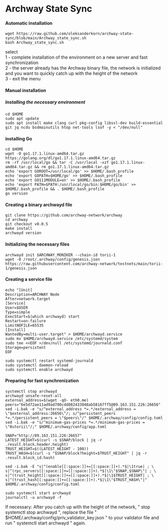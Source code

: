 # Archway State Sync

#### Automatic installation

```
wget https://raw.github.com/oleksanderkorn/archway-state-sync/blob/main/Archway_state_sync.sh
bash Archway_state_sync.sh
```
select  
1 - complete installation of the environment on a new server and fast synchronization  
2 - the server already has the Archway binary file, the network is initialized and you want to quickly catch up with the height of the network  
3 - exit the menu

#### Manual installation


##### Installing the necessary environment

```
cd $HOME
sudo apt update
sudo apt install make clang curl pkg-config libssl-dev build-essential git jq ncdu bsdmainutils htop net-tools lsof -y < "/dev/null"
```

#### installing Go
```
cd $HOME
wget -O go1.17.1.linux-amd64.tar.gz https://golang.org/dl/go1.17.1.linux-amd64.tar.gz
rm -rf /usr/local/go && tar -C /usr/local -xzf go1.17.1.linux-amd64.tar.gz && rm go1.17.1.linux-amd64.tar.gz
echo 'export GOROOT=/usr/local/go' >> $HOME/.bash_profile
echo 'export GOPATH=$HOME/go' >> $HOME/.bash_profile
echo 'export GO111MODULE=on' >> $HOME/.bash_profile
echo 'export PATH=$PATH:/usr/local/go/bin:$HOME/go/bin' >> $HOME/.bash_profile && . $HOME/.bash_profile
go version
```

#### Creating a binary archwayd file
```
git clone https://github.com/archway-network/archway
cd archway
git checkout v0.0.5
make install
archwayd version
```

#### Initializing the necessary files

```
archwayd init $ARCHWAY_MONIKER --chain-id torii-1
wget -O /root/.archway/config/genesis.json https://raw.githubusercontent.com/archway-network/testnets/main/torii-1/genesis.json
```

#### Creating a service file
```  
echo "[Unit]
Description=ARCHWAY Node
After=network.target
[Service]
User=$USER
Type=simple
ExecStart=$(which archwayd) start
Restart=on-failure
LimitNOFILE=65535
[Install]
WantedBy=multi-user.target" > $HOME/archwayd.service
sudo mv $HOME/archwayd.service /etc/systemd/system
sudo tee <<EOF >/dev/null /etc/systemd/journald.conf
Storage=persistent
EOF

sudo systemctl restart systemd-journald
sudo systemctl daemon-reload
sudo systemctl enable archwayd
```

#### Preparing for fast synchronization

```
systemctl stop archwayd
archwayd unsafe-reset-all
external_address=$(wget -qO- eth0.me)
peers="6e5d72ae11ad9ad780cdd082433048ab58167ff5@89.163.151.226:26656"
sed -i.bak -e "s/^external_address *=.*/external_address = \"$external_address:26656\"/; s/^persistent_peers *=.*/persistent_peers = \"$peers\"/" $HOME/.archway/config/config.toml
sed -i.bak -e "s/^minimum-gas-prices *=.*/minimum-gas-prices = \"0utorii\"/;" $HOME/.archway/config/app.toml

```
```
SNAP="http://89.163.151.226:26657"
LATEST_HEIGHT=$(curl -s $SNAP/block | jq -r .result.block.header.height)
TRUST_HEIGHT=$((LATEST_HEIGHT - 100))
TRUST_HASH=$(curl -s "$SNAP/block?height=$TRUST_HEIGHT" | jq -r .result.block_id.hash)
```
```
sed -i.bak -E "s|^(enable[[:space:]]+=[[:space:]]+).*$|\1true| ; \
s|^(rpc_servers[[:space:]]+=[[:space:]]+).*$|\1\"$SNAP,$SNAP\"| ; \
s|^(trust_height[[:space:]]+=[[:space:]]+).*$|\1$TRUST_HEIGHT| ; \
s|^(trust_hash[[:space:]]+=[[:space:]]+).*$|\1\"$TRUST_HASH\"|" $HOME/.archway/config/config.toml
```
```
sudo systemctl start archwayd
journalctl -u archwayd -f
```  

If necessary:
After you catch up with the height of the network, " stop systemctl stop archwayd ", replace the file " $HOME/.archway/config/priv_validator_key.json " to your validator file and run " systemctl start archwayd " again.
  
